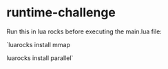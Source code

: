 # runtime-challenge

Run this in lua rocks before executing the main.lua file:

`luarocks install mmap

luarocks install parallel`

